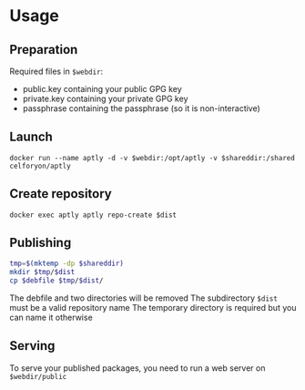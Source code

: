 # Usage
## Preparation
Required files in `$webdir`:
* public.key containing your public GPG key
* private.key containing your private GPG key
* passphrase containing the passphrase (so it is non-interactive)

## Launch
`docker run --name aptly -d -v $webdir:/opt/aptly -v $shareddir:/shared celforyon/aptly`

## Create repository
`docker exec aptly aptly repo-create $dist`

## Publishing
```bash
tmp=$(mktemp -dp $shareddir)
mkdir $tmp/$dist
cp $debfile $tmp/$dist/
```

The debfile and two directories will be removed
The subdirectory `$dist` must be a valid repository name
The temporary directory is required but you can name it otherwise

## Serving
To serve your published packages, you need to run a web server on `$webdir/public`
